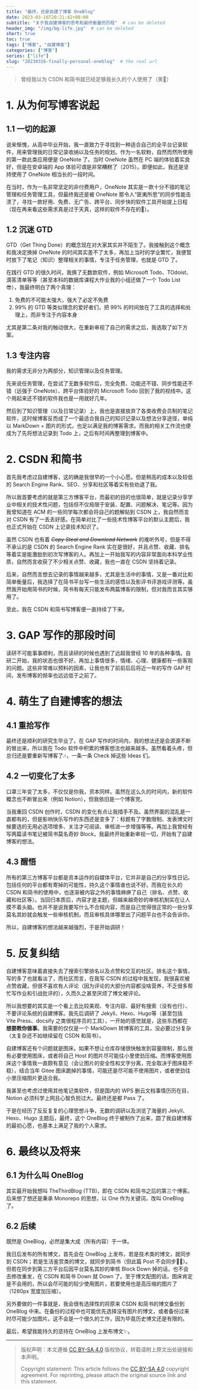 ```yaml
---
title: "最终，还是自建了博客 OneBlog"
date: 2023-03-16T20:21:42+08:00
subtitle: "关于我自建博客的思考和最终衡量的历程"  # can be deleted
header_img: "/img/bg-life.jpg"  # can be deleted
short: true
toc: true
tags: ["博客", "自建博客"]
categories: ["博客"]
series: ["life"]
slug: "20230316-finally-personal-oneblog"  # the real url
---
```


> 曾经我以为 CSDN 和简书就已经足够我长久的个人使用了（笑🤣）

# 1. 从为何写博客说起

## 1.1 一切的起源

说来惭愧，从高中毕业开始，我一直致力于寻找到一种适合自己的全平台记录软件，用来管理我的日常记录收纳以及任务的规划。作为一名软粉，自然而然所使用的第一款此类应用便是 OneNote 了。当时 OneNote 虽然在 PC 端的体验着实良好，但是在安卓端的 App 体验可谓是非常糟糕了（2015）。即便如此，我还是坚持使用了 OneNote 相当长的一段时间。

在当时，作为一名非常坚定的非付费用户，OneNote 其实是一款十分不错的笔记管理和任务管理工具，但最终我还是被 OneNote 那令人“匪夷所思”的同步性能击溃了，寻找一款好用、免费、无广告、跨平台、同步快的软件工具开始提上日程（现在再来看这些需求真是过于天真，这样的软件不存在的🤣）。

## 1.2 沉迷 GTD

GTD（Get Thing Done）的概念现在对大家其实并不陌生了。我接触到这个概念和我决定换掉 OneNote 的时间其实差不了太多，再加上当时的学业繁忙，我便暂时放下了笔记（知识）整理相关的事情，专注于任务管理，也就是 GTD 了。

在践行 GTD 的很久时间，我换了无数款软件，例如 Microsoft Todo、TOdoist、滴答清单等等（甚至本科的数据库课程大作业我的小组还做了一个 Todo List 😎），我最终明白了两个真理：
1. 免费的不可能太强大，强大了必定不免费
2. 99% 的 GTD 等类似理念的爱好者们，把 99% 的时间放在了工具的选择和处理上，而非专注于内容本身

尤其是第二条对我的触动很大，在重新审视了自己的需求之后，我选取了如下方案。

## 1.3 专注内容

我的需求无非分为两部分，知识管理以及任务管理。

先来说任务管理，在尝试了无数多软件后，完全免费、功能还不错、同步性能还不错（远强于 OneNote）、跨平台体验好的 Microsoft Todo 回到了我的视线中。这个用起来还不错的软件我也是一用就好几年。

然后到了知识管理（以及日常记录）上，我也是直接放弃了各类收费会员制的笔记软件，这时候博客反而成了一个最适合我自己的知识记录以及想法分享途径，单纯以 MarkDown + 图片的形式，也足以满足我的博客需求。而我的相关工作流也便成为了先将想法记录到 Todo 上，之后有时间再整理到博客中。


# 2. CSDN 和简书

首先我考虑过自建博客，这的确是我很早的一个小心愿。但是稍高的成本以及较低的 Search Engine Rank、SEO、分享和社区等着实有些劝退了我。

所以我首要考虑的就是第三方博客平台，而最初的目的也很简单，就是记录分享学业中相关的技术性问题，包括但不仅局限于安装、配置、问题解决、笔记等。因为我曾知道在 ACM 的一些同学每次都会将自己的题解贴到 CSDN 上，我自然而言对 CSDN 有了一丢丢好感。在简单对比了一些技术性博客平台的默认主题后，我也正式开始在 CSDN 上记录技术知识了。

虽然 CSDN 也有着 ~~*Copy Steal and Download Network*~~ 的难听外号，但是不得不承认的是 CSDN 的 Search Engine Rank 实在是很好，并且点赞、收藏、排名等着实是能激励到初次写博客的人。再加上一开始我写的内容非常面向本科学业性质，自然而言收获了不少相关点赞、收藏，我也一直在 CSDN 坚持着记录。

后来，自然而言想去记录的事情越来越多，尤其是生活中的事情，又是一番对比和简单衡量后，我选择了在简书平台写一些生活的感悟以及影评书评游戏评测等。虽然我开始用简书的时候，简书有每天只能发布两篇博客的限制，但对我而言其实够用了。

至此，我在 CSDN 和简书写博客便一直持续了下来。


# 3. GAP 写作的那段时间

读研不可能事事顺利，而且读研的时候也遇到了远超我曾经 10 年的各种事情。自研二开始，我的状态也很不好，再加上事情很多，情绪、心理、健康都有一些客观的问题。这些非常难以预料的因素，让我也有了前前后后将近一年的写作 GAP 时间，发布博客的频率也远远低于之前了。

# 4. 萌生了自建博客的想法

## 4.1 重拾写作

最终还是顺利的研究生毕业了。在 GAP 写作的时间内，我的想法还是会源源不断的冒出来，所以我在 Todo 软件中积累的博客想法也越来越多。虽然看着头疼，但总归还是要重新写博客了🎶，一条一条 Check 掉这些 Ideas 们。

## 4.2 一切变化了太多

口罩三年变了太多，不仅仅是你我，资本同样。虽然在这么久的时间内，新的软件概念也不断冒出来（例如 Notion），但我依旧是一个博客党。

当我重回 CSDN 创作时，CSDN 的变化有点让我措手不及。虽然界面的混乱是一直都有的，但是影响快乐写作的东西还是变多了：标题有了字数限制、发表博文时候要选的无用必选项增多、关注才可阅读、审核进一步增强等等。再加上我曾经有写两篇读书笔记被简书莫名奇妙 Block，我最终开始重新审视一切，开始有了自建博客的想法。

## 4.3 醒悟

所有的第三方博客平台都是资本运作的自媒体平台，它并非是自己的分享性日记。包括任何的平台都有寄掉的可能性，持久这个事情谁也说不好。而我在长久的 CSDN 和简书的使用中，也逐渐被内容之外的事情麻痹了自己（排名、点赞、收藏和社区等）。当回归本质后，内容才是主题，但越来越奇妙的审核机制实在让人摸不着头脑。也并不是说我要写什么不合规内容，而是自己觉得很正常的一些分享莫名其妙就会触发一些审核机制，而且审核具体哪里出了问题平台也不会告诉你。

所以，自建博客的想法越来越强烈，于是开始调研！

# 5. 反复纠结

自建博客意味着直接失去了搜索引擎排名以及点赞和交互的社区。排名这个事情，写的多了也就看淡了，而社区而言，在我写 CSDN 的过程中我发现，我很喜欢被点赞收藏，但很不喜欢有人评论（因为评论的大部分内容都没啥营养，不乏很多帮忙写作业和引战批评的），久而久之甚至厌烦了博文被评论。

所以我想要的其实是一个看上去比较美观、专注内容、最好有搜索（没有也行）、不要评论系统的自建博客。我先后调研了 Jekyll、Hexo、Hugo等（甚至包括 Vite Press、docsify 之类很程序员的工具），一开始的感觉就是，这些东西都在**想要教你做事**。我需要的仅仅是一个 MarkDown 转博客的工具，没必要过分复杂（太复杂还不如继续留在 CSDN 和简书）。

自建博客还有个问题就是图床。如果不想让仓库存储很快触发到容量限制，那么很有必要使用图床，或者将自己 Host 的图片尽可能往小里使劲压缩。而博客使用图床这个事情我一直颇有意见（会让图片的安全性和文字分离，完全取决于图床稳不稳），结合当年 Gitee 图床跪掉的事情，可能还是尽可能不使用图片，或者使劲往小里压缩图片更适合我。

我甚至也考虑过使用其他笔记类软件，但是国内的 WPS 删云文档事情历历在目，Notion 必须科学上网且心智负担过大。最终还是都 Pass 了。

于是在经历了反反复复的心理思想斗争，无数的调研以及浏览了海量的 Jekyll、Hexo、Hugo 主题后，最终，这个 OneBlog 终于被制作了出来，圆了我自建博客的最初心愿，也基本上满足了我的个人需求。

# 6. 最终以及将来

## 6.1 为什么叫 OneBlog

其实最开始我想叫 TheThirdBlog (TTB)，即在 CSDN 和简书之后的第三个博客。后来想了想还是秉承 Monorepo 的思想，以 One 作为关键词，改叫 OneBlog 了。

## 6.2 后续

既然是 OneBlog，必然是集大成（所有内容）于一体。

我日后发布的所有博文，首先会在 OneBlog 上发布，若是技术类的博文，就同步到 CSDN；若是生活鉴赏类的博文，就同步到简书（但此篇 Post 不会同步😶‍🌫️）。但若在同步到第三方平台后因平台莫名其妙的审核 Block Down 掉的话，也不会去修改重发，在 CSDN 和简书 Down 就 Down 了。至于博文配图的话，图床肯定是不会用的，所以会尽可能的较少使用图片，若要使用也是高压缩的图片了（1280px 宽度加压缩）。

另外要做的一件事就是，我会很有选择性的将原来 CSDN 和简书的博文备份到 OneBlog 中来。在备份的过程中也可能优先选择没有图片的博文，或者备份过来时尽可能少加图片。这不会是一个很久的工作，因为毕竟历史博文还是有限的。

最后，希望我能持久的坚持在 OneBlog 上发布博文✨。

---

> 版权声明：本文遵循 [CC BY-SA 4.0](https://creativecommons.org/licenses/by-sa/4.0/deed.zh) 版权协议，转载请附上原文出处链接和本声明。
>
> Copyright statement: This article follows the [CC BY-SA 4.0](https://creativecommons.org/licenses/by-sa/4.0/deed.en) copyright agreement. For reprinting, please attach the original source link and this statement.
